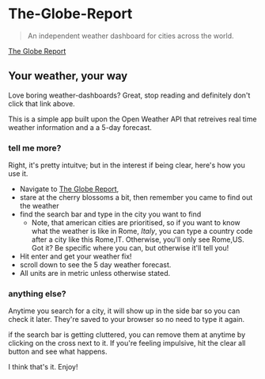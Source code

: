 # The-Globe-Report
> An independent weather dashboard for cities across the world.

<a href="https://wannabewayno.github.io/The-Globe-Report/">The Globe Report</a>

## Your weather, your way
Love boring weather-dashboards?
Great, stop reading and definitely don't click that link above.

This is a simple app built upon the Open Weather API that retreives real time weather information and a a 5-day forecast. 

### tell me more?
Right, it's pretty intuitve; but in the interest if being clear, here's how you use it.
* Navigate to <a href="https://wannabewayno.github.io/The-Globe-Report/">The Globe Report</a>, 
* stare at the cherry blossoms a bit, then remember you came to find out the weather
* find the search bar and type in the city you want to find
    * Note, that american cities are prioritised, so if you want to know what the weather is like in Rome, *Italy*, you can type a country code after a city like this Rome,IT. Otherwise, you'll only see Rome,US. Got it? Be specific where you can, but otherwise it'll tell you!
* Hit enter and get your weather fix!
* scroll down to see the 5 day weather forecast.
* All units are in metric unless otherwise stated.

### anything else?
Anytime you search for a city, it will show up in the side bar so you can check it later.
They're saved to your browser so no need to type it again.

if the search bar is getting cluttered, you can remove them at anytime by clicking on the cross next to it. If you're feeling impulsive, hit the clear all button and see what happens.

I think that's it. 
Enjoy!

